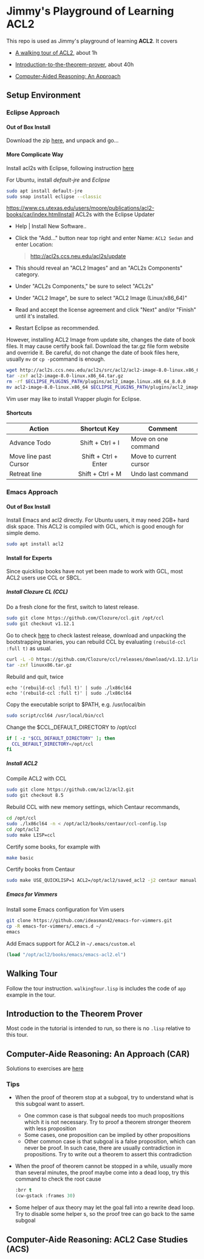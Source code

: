 

# Jimmy's Playground of  Learning ACL2

This repo is used as Jimmy's playground of learning **ACL2**. It covers

* [A walking tour of ACL2](https://www.cs.utexas.edu/users/moore/acl2/v8-5/combined-manual/index.html?topic=ACL2____A_02Walking_02Tour_02of_02ACL2),  about 1h

* [Introduction-to-the-theorem-prover](https://www.cs.utexas.edu/users/moore/acl2/v8-5/combined-manual/index.html?topic=ACL2____INTRODUCTION-TO-THE-THEOREM-PROVER), about 40h

* [Computer-Aided Reasoning: An Approach](https://www.cs.utexas.edu/users/moore/publications/acl2-books/car/index.html)

  

## Setup Environment

### Eclipse Approach

#### Out of Box Install

Download the zip [here](http://acl2s.ccs.neu.edu/acl2s/doc/download.html), and unpack and go...

#### More Complicate Way

Install acl2s with Eclipse, following instruction [here](http://acl2s.ccs.neu.edu/acl2s/doc/installation.html#install-old)

For Ubuntu, install *default-jre* and *Eclipse*

```bash
sudo apt install default-jre
sudo snap install eclipse --classic
```

https://www.cs.utexas.edu/users/moore/publications/acl2-books/car/index.htmlInstall ACL2s with the Eclipse Updater

* Help | Install New Software..

* Click the "Add..." button near top right and enter Name: `ACL2 Sedan` and enter Location:

  >  http://acl2s.ccs.neu.edu/acl2s/update

* This should reveal an "ACL2 Images" and an "ACL2s Components" category.

* Under "ACL2s Components," be sure to select "ACL2s"  

* Under "ACL2 Image", be sure to select "ACL2 Image (Linux/x86_64)"

* Read and accept the license agreement and click "Next" and/or "Finish" until it's installed.

* Restart Eclipse as recommended.

However, installing ACL2 Image from update site, changes the date of book files.  It may cause certify book fail. Download the tar.gz file form website and override it. Be careful, do not change the date of book files here, usually  `mv` or `cp -p`command is enough.

```bash
wget http://acl2s.ccs.neu.edu/acl2s/src/acl2/acl2-image-8.0-linux.x86_64.tar.gz
tar -zxf acl2-image-8.0-linux.x86_64.tar.gz
rm -rf $ECLIPSE_PLUGINS_PATH/plugins/acl2_image.linux.x86_64_8.0.0 
mv acl2-image-8.0-linux.x86_64 $ECLIPSE_PLUGINS_PATH/plugins/acl2_image.linux.x86_64_8.0.0
```

Vim user may like to install Vrapper plugin for Eclipse.

#### Shortcuts

| Action                |     Shortcut Key     | Comment                |
| --------------------- | :------------------: | ---------------------- |
| Advance Todo          |   Shift + Ctrl + I   | Move on one command    |
| Move line past Cursor | Shift + Ctrl + Enter | Move to current cursor |
| Retreat line          |   Shift + Ctrl + M   | Undo last command      |



### Emacs Approach

#### Out of Box Install

Install Emacs and acl2 directly. For Ubuntu users, it may need 2GB+ hard disk space. This ACL2 is compiled with GCL, which is good enough for simple demo.

```bash
sudo apt install acl2
```

#### Install for Experts

Since quicklisp books have not yet been made to work with GCL, most ACL2 users use CCL or SBCL.

##### Install Clozure CL (CCL)

Do a fresh clone for the first, switch to latest release.

```bash
sudo git clone https://github.com/Clozure/ccl.git /opt/ccl
sudo git checkout v1.12.1
```

Go to check  [here](https://github.com/Clozure/ccl/releases/) to check lastest release, download and unpacking the bootstrapping binaries, you can rebuild CCL by evaluating `(rebuild-ccl :full t)` as usual.

```bash
curl -L -O https://github.com/Clozure/ccl/releases/download/v1.12.1/linuxx86.tar.gz
tar -zxf linuxx86.tar.gz
```

Rebuild and quit, twice

```
echo '(rebuild-ccl :full t)' | sudo ./lx86cl64
echo '(rebuild-ccl :full t)' | sudo ./lx86cl64
```

Copy the executable script to $PATH, e.g. /usr/local/bin

```bash
sudo script/ccl64 /usr/local/bin/ccl
```

Change the $CCL_DEFAULT_DIRECTORY to /opt/ccl

```bash
if [ -z "$CCL_DEFAULT_DIRECTORY" ]; then
  CCL_DEFAULT_DIRECTORY=/opt/ccl
fi
```

##### Install ACL2

Compile ACL2 with CCL

```bash
sudo git clone https://github.com/acl2/acl2.git
sudo git checkout 8.5

```

Rebuild CCL with new memory settings, which Centaur recommands,

```bash
cd /opt/ccl
sudo ./lx86cl64 -n < /opt/acl2/books/centaur/ccl-config.lsp
cd /opt/acl2
sudo make LISP=ccl
```

Certify some books, for example with

```bash
make basic
```

Certify books from Centaur

```bash
sudo make USE_QUICKLISP=1 ACL2=/opt/acl2/saved_acl2 -j2 centaur manual
```

##### Emacs for Vimmers

Install some Emacs configuration for Vim users

```bash
git clone https://github.com/ideasman42/emacs-for-vimmers.git
cp -R emacs-for-vimmers/.emacs.d ~/
emacs
```

Add Emacs support for ACL2 in `~/.emacs/custom.el`

```lisp
(load "/opt/acl2/books/emacs/emacs-acl2.el")
```









## Walking Tour

Follow the tour instruction. `walkingTour.lisp` is includes the code of `app` example in the tour.

## Introduction to the Theorem Prover

Most code in the tutorial is intended to run, so there is no `.lisp` relative to this tour.

## Computer-Aide Reasoning: An Approach (CAR)

Solutions to exercises are [here](https://github.com/acl2/acl2/tree/master/books/textbook)

### Tips

* When the proof of theorem stop at a subgoal, try to understand what is this subgoal want to assert.

  * One common case is that subgoal needs too much propositions which it is not necessary. Try to proof a theorem stronger theorem with less proposition
  * Some cases, one proposition can be implied by other propositions
  *  Other common case is that subgoal is a false proposition, which can never be proof. In such case, there are usually contradiction in propositions. Try to write out a theorem to assert this contradiction

* When the proof of theorem cannot be stopped in a while, usually more than several minutes, the proof maybe come into a dead loop, try this command to check the root cause

  ```lisp
  :brr t
  (cw-gstack :frames 30)
  ```

* Some helper of aux theory may let the goal fall into a rewrite dead loop. Try to disable some helper s,  so the proof tree can go back to the same subgoal

   

## Computer-Aide Reasoning: ACL2 Case Studies (ACS)



